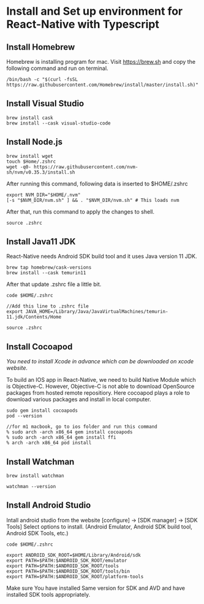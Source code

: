 # Install and Set up environment for React-Native with Typescript

## Install Homebrew

Homebrew is installing program for mac. Visit https://brew.sh and copy the following command and run on terminal.

```
/bin/bash -c "$(curl -fsSL https://raw.githubusercontent.com/Homebrew/install/master/install.sh)"
```

## Install Visual Studio

```
brew install cask
brew install --cask visual-studio-code
```

## Install Node.js

```
brew install wget
touch $Home/.zshrc
wget -q0- https://raw.githubusercontent.com/nvm-sh/nvm/v0.35.3/install.sh
```

After running this command, following data is inserted to $HOME/.zshrc

```
export NVM_DIR="$HOME/.nvm"
[-s "$NVM_DIR/nvm.sh" ] && . "$NVM_DIR/nvm.sh" # This loads nvm
```

After that, run this command to apply the changes to shell.

```
source .zshrc
```

## Install Java11 JDK

React-Native needs Android SDK build tool and it uses Java version 11 JDK.

```
brew tap homebrew/cask-versions
brew install --cask temurin11
```

After that update .zshrc file a little bit.

```
code $HOME/.zshrc

//Add this line to .zshrc file
export JAVA_HOME=/Library/Java/JavaVirtualMachines/temurin-11.jdk/Contents/Home

source .zshrc
```

## Install Cocoapod

_You need to install Xcode in advance which can be downloaded on xcode website._

To build an IOS app in React-Native, we need to build Native Module which is Objective-C. However, Objective-C is not able to download OpenSource packages from hosted remote repositiory. Here cocoapod plays a role to download various packages and install in local computer.

```
sudo gem install cocoapods
pod --version

//for m1 macbook, go to ios folder and run this command
% sudo arch -arch x86_64 gem install cocoapods
% sudo arch -arch x86_64 gem install ffi
% arch -arch x86_64 pod install
```

## Install Watchman

```
brew install watchman

watchman --version
```

## Install Android Studio

Intall android studio from the website
[configure] -> [SDK manager] -> [SDK Tools] Select options to install. (Android Emulator, Android SDK build tool, Android SDK Tools, etc.)

```
code $HOME/.zshrc

export ANDROID_SDK_ROOT=$HOME/Library/Android/sdk
export PATH=$PATH:$ANDROID_SDK_ROOT/emulator
export PATH=$PATH:$ANDROID_SDK_ROOT/tools
export PATH=$PATH:$ANDROID_SDK_ROOT/tools/bin
export PATH=$PATH:$ANDROID_SDK_ROOT/platform-tools
```

Make sure You have installed Same version for SDK and AVD and have installed SDK tools appropriately.
